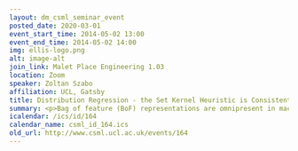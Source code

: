 ```yaml
---
layout: dm_csml_seminar_event
posted_date: 2020-03-01
event_start_time: 2014-05-02 13:00
event_end_time: 2014-05-02 14:00
img: ellis-logo.png
alt: image-alt
join_link: Malet Place Engineering 1.03
location: Zoom
speaker: Zoltan Szabo
affiliation: UCL, Gatsby
title: Distribution Regression - the Set Kernel Heuristic is Consistent
summary: <p>Bag of feature (BoF) representations are omnipresent in machine learning; for example, an image can be described by a bag of visual features, a document might be considered as a bag of words, or a molecule can be handled as a bag of its different configurations. Set kernels (also called multi-instance or ensemble kernels; Gaertner 2002) defining the similarity of two bags as the average pairwise point similarities between the sets, are among the most widely applied tools to handle problems based on such BoF representations. Despite the wide applicability of set kernels, even the most fundamental theoretical questions such as their consistency in specific learning tasks is unknown. </p><p>In my talk, I am going to focus on the distribution regression problem&#58; regressing from a probability distribution to a real-valued response. By considering the mean embeddings of the distributions, this is a natural generalization of set kernels to the infinite sample limit&#58; the bags can be seen as i.i.d. (independent identically distributed) samples from a distribution. We will propose an algorithmically simple ridge regression based solution for distribution regression and prove its consistency under fairly mild conditions (for probability distributions defined on locally compact Polish spaces). As a special case, we give positive answer to a 12-year-old open question, the consistency of set kernels in regression. We demonstrate the efficiency of the studied ridge regression technique on (i) supervised entropy learning, and (ii) aerosol prediction based on satellite images. [<a href="http&#58;//arxiv.org/pdf/1402.1754">preprint</a>, <a href="https&#58;//bitbucket.org/szzoli/ite/">code</a>]</p><p><p><br/>Slides can be downloaded <a href="http&#58;//www.gatsby.ucl.ac.uk/~szabo/talks/invited_talk/Zoltan_Szabo_invited_talk_Distribution_Regression_the_Set_Kernel_Heuristic_is_Consistent_02_05_2014.pdf">here</a><br/></p></p><p><br/>Slides can be downloaded <a href="http&#58;//www.gatsby.ucl.ac.uk/~szabo/talks/invited_talk/Zoltan_Szabo_invited_talk_Distribution_Regression_the_Set_Kernel_Heuristic_is_Consistent_02_05_2014.pdf">here</a><br/></p>
icalendar: /ics/id/164
calendar_name: csml_id_164.ics
old_url: http://www.csml.ucl.ac.uk/events/164
---
```

